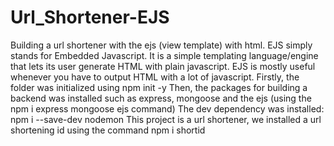 # Url_Shortener-EJS
Building a url shortener with the ejs (view template) with html.
EJS simply stands for Embedded Javascript. It is a simple templating language/engine that lets its user generate HTML with plain javascript. 
EJS is mostly useful whenever you have to output HTML with a lot of javascript. 
Firstly, the folder was initialized using npm init -y
Then, the packages for building a backend was installed such as express, mongoose and the ejs (using the npm i express mongoose ejs command)
The dev dependency was installed: npm i --save-dev nodemon
This project is a url shortener, we installed a url shortening id using the command npm i shortid

